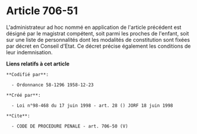 # Article 706-51

L'administrateur ad hoc nommé en application de l'article précédent est désigné par le magistrat compétent, soit parmi les
proches de l'enfant, soit sur une liste de personnalités dont les modalités de constitution sont fixées par décret en Conseil
d'Etat. Ce décret précise également les conditions de leur indemnisation.

**Liens relatifs à cet article**

	**Codifié par**:

	  - Ordonnance 58-1296 1958-12-23

	**Créé par**:

	  - Loi n°98-468 du 17 juin 1998 - art. 28 () JORF 18 juin 1998

	**Cite**:

	  - CODE DE PROCEDURE PENALE - art. 706-50 (V)
